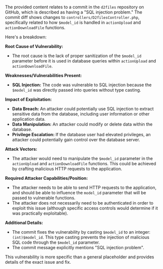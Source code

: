 The provided content relates to a commit in the `d2files` repository on GitHub, which is described as having a "SQL injection problem." The commit diff shows changes to `controllers/D2filesController.php`, specifically related to how `$model_id` is handled in `actionUpload` and `actionDownloadFile` functions.

Here's a breakdown:

**Root Cause of Vulnerability:**

*   The root cause is the lack of proper sanitization of the `$model_id` parameter before it is used in database queries within `actionUpload` and `actionDownloadFile`.

**Weaknesses/Vulnerabilities Present:**

*   **SQL Injection:** The code was vulnerable to SQL injection because the `$model_id` was directly passed into queries without type casting.

**Impact of Exploitation:**

*   **Data Breach:** An attacker could potentially use SQL injection to extract sensitive data from the database, including user information or other application data.
*   **Data Manipulation:** An attacker could modify or delete data within the database.
*   **Privilege Escalation:** If the database user had elevated privileges, an attacker could potentially gain control over the database server.

**Attack Vectors:**

*   The attacker would need to manipulate the `$model_id` parameter in the `actionUpload` and `actionDownloadFile` functions. This could be achieved by crafting malicious HTTP requests to the application.

**Required Attacker Capabilities/Position:**

*   The attacker needs to be able to send HTTP requests to the application, and should be able to influence the `model_id` parameter that will be passed to vulnerable functions.
*   The attacker does not necessarily need to be authenticated in order to exploit this issue (although specific access controls would determine if it was practically exploitable).

**Additional Details:**

*   The commit fixes the vulnerability by casting `$model_id` to an integer: `(int)$model_id`. This type casting prevents the injection of malicious SQL code through the `$model_id` parameter.
*   The commit message explicitly mentions "SQL injection problem".

This vulnerability is more specific than a general placeholder and provides details of the exact issue and fix.
